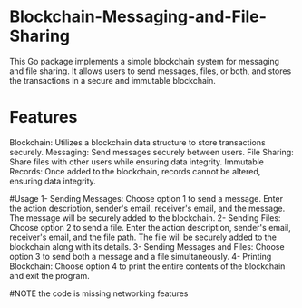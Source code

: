 # Blockchain-Messaging-and-File-Sharing

This Go package implements a simple blockchain system for messaging and file sharing. It allows users to send messages, files, or both, and stores the transactions in a secure and immutable blockchain.

# Features
Blockchain: Utilizes a blockchain data structure to store transactions securely.
Messaging: Send messages securely between users.
File Sharing: Share files with other users while ensuring data integrity.
Immutable Records: Once added to the blockchain, records cannot be altered, ensuring data integrity.

#Usage
1- Sending Messages: Choose option 1 to send a message. Enter the action description, sender's email, receiver's email, and the message. The message will be securely added to the blockchain.
2- Sending Files: Choose option 2 to send a file. Enter the action description, sender's email, receiver's email, and the file path. The file will be securely added to the blockchain along with its details.
3- Sending Messages and Files: Choose option 3 to send both a message and a file simultaneously.
4- Printing Blockchain: Choose option 4 to print the entire contents of the blockchain and exit the program.

#NOTE
the code is missing networking features
